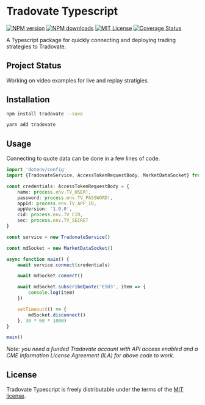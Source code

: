 # Tradovate Typescript

[![NPM version][npm-version-image]][npm-url]
[![NPM downloads][npm-downloads-image]][npm-downloads-url]
[![MIT License][license-image]][license-url]
[![Coverage Status](https://coveralls.io/repos/github/cgilly2fast/tradovate-typescript/badge.svg)](https://coveralls.io/github/cgilly2fast/tradovate-typescript)

<!-- [![Build Status][travis-image]][travis-url]
[![Coverage Status][coveralls-image]][coveralls-url]
[![FOSSA Status][fossa-badge-image]][fossa-badge-url]
[![SemVer compatibility][semver-image]][semver-url] -->

A Typescript package for quickly connecting and deploying trading strategies to Tradovate.

## Project Status

Working on video examples for live and replay stratigies.

## Installation

```bash
npm install tradovate --save
```

```bash
yarn add tradovate
```

## Usage

Connecting to quote data can be done in a few lines of code.

```typescript
import 'dotenv/config'
import {TradovateService, AccessTokenRequestBody, MarketDataSocket} from '../../src'

const credentials: AccessTokenRequestBody = {
    name: process.env.TV_USER!,
    password: process.env.TV_PASSWORD!,
    appId: process.env.TV_APP_ID,
    appVersion: '1.0.0',
    cid: process.env.TV_CID,
    sec: process.env.TV_SECRET
}

const service = new TradovateService()

const mdSocket = new MarketDataSocket()

async function main() {
    await service.connect(credentials)

    await mdSocket.connect()

    await mdSocket.subscribeQuote('ESU3', item => {
        console.log(item)
    })

    setTimeout(() => {
        mdSocket.disconnect()
    }, 30 * 60 * 1000)
}

main()
```

_Note: you need a funded Tradovate account with API access enabled and a CME Information License Agreement (ILA) for above code to work._

## License

Tradovate Typescript is freely distributable under the terms of the [MIT license][license-url].

[license-image]: https://img.shields.io/badge/license-MIT-blue.svg?style=flat
[license-url]: LICENSE
[npm-url]: https://npmjs.org/package/tradovate
[npm-version-image]: https://img.shields.io/npm/v/tradovate.svg?style=flat
[npm-downloads-image]: https://img.shields.io/npm/dm/tradovate.svg?style=flat
[npm-downloads-url]: https://npmcharts.com/compare/tradovate?minimal=true

<!-- Remove .md file prefixes

```
find docs/ -type f -name "*.md" -exec sh -c '
  for file; do
    newname="$(basename "$file" | sed "s/^[^.]*\.//")"
    mv "$file" "$(dirname "$file")/$newname"
  done
' sh {} +

``` -->
